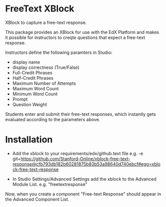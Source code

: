 # FreeText XBlock
XBlock to capture a free-text response.

This package provides an XBlock for use with the EdX Platform and makes
it possible for instructors to creqte questions that expect a
free-text response.

Instructors define the following paramters in Studio:
- display name
- display correctness (True/False)
- Full-Credit Phrases
- Half-Credit Phrases
- Maximum Number of Attempts
- Maximum Word Count
- Minimum Word Count
- Prompt
- Question Weight

Students enter and submit their free-text responses, which instantly gets evaluated
according to the parameters above.

# Installation
- Add the xblock to your requirements/edx/github.text file
  e.g. -e git+https://github.com/Stanford-Online/xblock-free-text-response@cfb793db182b60281875b83b53a98640d740ebcf#egg=xblock-free-text-response

- In Studio Settings/Advanced Settings add the xblock to the Advanced Module List.
  e.g. "freetextresponse"

Now, when you create a component "Free-text Response" should appear in the Advanced Component List.
